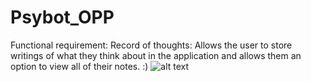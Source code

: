 # Psybot_OPP
Functional requirement: Record of thoughts: Allows the user to store writings of what they think about in the application and allows them an option to view all of their notes. :)
![alt text](https://github.com/lunajulio/Psybot_OPP/blob/9b783bf61110063e3781af72cd22216b16a94c51/UML.jpg)
